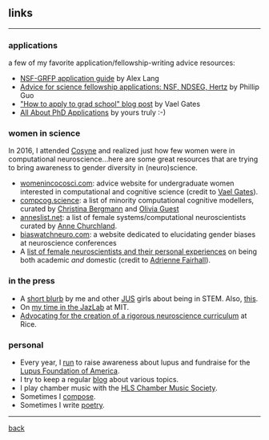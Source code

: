 ## links
***
### applications
a few of my favorite application/fellowship-writing advice resources:
* [NSF-GRFP application guide](http://www.alexhunterlang.com/nsf-fellowship) by Alex Lang
* [Advice for science fellowship applications: NSF, NDSEG, Hertz](http://www.pgbovine.net/fellowship-tips.htm) by Phillip Guo
* ["How to apply to grad school" blog post](https://monicagatesblog.wordpress.com/2016/03/14/the-phd-application-post/) by Vael Gates 
* [All About PhD Applications](https://lucyblogs.wordpress.com/2018/08/02/all-about-phd-applications/) by yours truly :-) 

### women in science
In 2016, I attended [Cosyne](cosyne.org) and realized just how few women were in computational neuroscience...here are some great resources that are trying to bring awareness to gender diversity in (neuro)science.
* [womenincocosci.com](http://womenincocosci.com/): advice website for undergraduate women interested in computational and cognitive science (credit to [Vael Gates](https://vaelgates.com/)).
* [compcog.science](http://compcog.science/): a list of minority computational cognitive modellers, curated by [Christina Bergmann](https://sites.google.com/site/chbergma/) and [Olivia Guest](http://oliviaguest.com/)
* [anneslist.net](https://anneslist.net/): a list of female systems/computational neuroscientists curated by [Anne Churchland](http://churchlandlab.labsites.cshl.edu/).
* [biaswatchneuro.com](https://biaswatchneuro.com/): a website dedicated to elucidating gender biases at neuroscience conferences
* A [list of female neuroscientists and their personal experiences](https://fairhalllab.com/careers/how-does-she-do-it/) on being both academic _and_ domestic (credit to [Adrienne Fairhall](https://fairhalllab.com/)).

### in the press
* A [short blurb](https://www.janelia.org/you-janelia/students-and-postdocs/advice-girls-stem-our-janelia-undergraduate-scholars) by me and other [JUS](https://www.janelia.org/you-janelia/students-postdocs/undergraduate-scholars-program) girls about being in STEM. Also, [this](https://www.janelia.org/meet-2017-janelia-undergraduate-scholars).
* On [my time in the JazLab](http://www.csne-erc.org/engage-enable/post/reu-program-participants-mit-and-sdsu) at MIT.
* [Advocating for the creation of a rigorous neuroscience curriculum](http://www.ricethresher.org/article/2017/11/fac-senate-neuroscience-major-vote) at Rice.

### personal
* Every year, I [run](https://www.lupus.org/action/walk-to-end-lupus-now) to raise awareness about lupus and fundraise for the [Lupus Foundation of America](https://lupus.org/).
* I try to keep a regular [blog](https://lucyblogs.wordpress.com/) about various topics.
* I play chamber music with the [HLS Chamber Music Society](https://orgs.law.harvard.edu/cms/).
* Sometimes I [compose](https://soundcloud.com/lucy_lai).
* Sometimes I write [poetry](https://subcorticalsongs.wordpress.com/).

***
[back](./)
